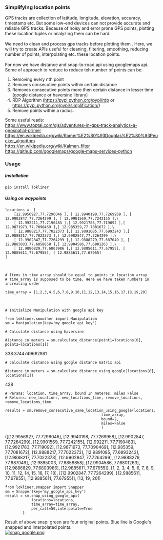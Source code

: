 ### Simplifying location points

GPS tracks are collection of latitude, longitude, elevation, accuracy, timestamp etc. But some low-end
  devices can not provide accurate and reliable GPS tracks. Because of noisy and error prone GPS points, plotting these
  location tuples or analyzing them can be hard. <br><br>
We need to clean and process gps tracks before plotting them . Here, we will try to create APIs useful for cleaning,
    filtering, smoothing, reducing number of points, interpolating etc. these location points.<br><br>
For now we have distance and snap-to-road api using googlemaps api. Some of approach to reduce to reduce teh number
of points can be:<br>
1) Removing every nth point<br>
2) Removes consecutive points within certain distance<br>
3) Removes consecutive points more then certain distance in lesser time (google distance or haversine library)<br>
4) RDP Algorithm
(https://pypi.python.org/pypi/rdp or https://pypi.python.org/pypi/simplification/)<br>
5) Remove points within a radius.<br>

Some useful reads:<br>
https://www.toptal.com/gis/adventures-in-gps-track-analytics-a-geospatial-primer <br>
https://en.wikipedia.org/wiki/Ramer%E2%80%93Douglas%E2%80%93Peucker_algorithm<br>
https://en.wikipedia.org/wiki/Kalman_filter<br>
https://github.com/googlemaps/google-maps-services-python<br>

### Usage

##### Installation
```
pip install lokliner
```

##### Using on waypoints

```
locations =  [
    [12.9956927,77.7296046 ], [ 12.9940198,77.7269958 ], [ 12.9902847,77.7264299 ], [ 12.9901569,77.7242155 ],\
    [ 12.992211,77.7190483 ],[ 12.9921783,77.719092 ],[ 12.9871973,77.7090469 ],[ 12.985359,77.7081672 ],\
    [ 12.9888217,77.7022373 ],[ 12.9891085,77.6993243 ],[ 12.9888217,77.7022373 ],[ 12.9902847,77.7264299 ],\
    [ 12.9902847,77.7264299 ],[ 12.9888279,77.687049 ], [ 12.9885003,77.6858858 ],[ 12.9904586,77.6801263 ],\
    [ 12.9886829,77.6803986 ],[ 12.9885611,77.67955], [ 12.9885611,77.67955], [ 12.9885611,77.67955]
]
```

<br>


```
# Items in time_array should be equal to points in location array
# time_array is supposed to be time. Here we have taken numbers in increasing order

time_array = [1,2,3,4,5,6,7,8,9,10,11,12,13,14,15,16,17,18,19,20]
```
<br>


```
# Initialize Manipulation with google api key

from lokliner.smoother import Manipulation
sm = Manipulation(key='my_google_api_key')
```

```
# Calculate distance using haversine

distance_in_meters = sm.calculate_distance(point1=locations[0], point2=locations[1])
```
338.3744749682981

```
# calculate distance using google distance matrix api

distance_in_meters = sm.calculate_distance_using_google(locations[0], locations[1])
```
428

```
# Params: location, time_array, bound In meteres, miles False
# Returns: new_locations, new_locations_time, remove_locations, remove_locations_time

results = sm.remove_consecutive_same_location_using_google(locations,
                                            time_array,
                                            bound=2,
                                            miles=False
                                            )
```
([[12.9956927, 77.7296046], [12.9940198, 77.7269958], [12.9902847, 77.7264299],
[12.9901569, 77.7242155], [12.992211, 77.7190483], [12.9921783, 77.719092],
[12.9871973, 77.7090469], [12.985359, 77.7081672], [12.9888217, 77.7022373],
[12.9891085, 77.6993243], [12.9888217, 77.7022373], [12.9902847, 77.7264299],
[12.9888279, 77.687049], [12.9885003, 77.6858858], [12.9904586, 77.6801263],
[12.9886829, 77.6803986], [12.9885611, 77.67955]],
[1, 2, 3, 4, 5, 6, 7, 8, 9, 10, 11, 12, 14, 15, 16, 17, 18],
[[12.9902847, 77.7264299], [12.9885611, 77.67955], [12.9885611, 77.67955]],
[13, 19, 20])


```
from lokliner.snapper import Snapper
sm = Snapper(key='my_google_api_key')
result = sm.snap_using_google_api(
            locations=locations,
            time_array=time_array,
            per_call=50,interpolate=True
        )

```
Result of above snap: green are four original points. Blue line is Google's snapped and interpolated points.<br>
[![snap_google.png](https://s28.postimg.org/d16dud7od/snap_google.png)](https://postimg.org/image/hn2i2pt7d/)